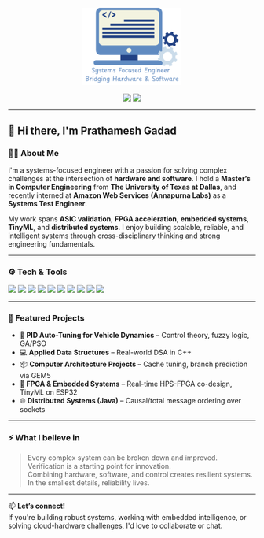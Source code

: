 <p align="center">
  <img src="https://github.com/prathameshsgadad/prathameshsgadad/blob/main/banner2.png" alt="banner" style="width:40%;"/>

<p align="center">
  <a href="https://www.linkedin.com/in/prathameshsgadad/"><img src="https://img.shields.io/badge/LinkedIn-blue?style=for-the-badge&logo=linkedin"></a>
  <a href="mailto:prathameshsgadad@gmail.com"><img src="https://img.shields.io/badge/Gmail-red?style=for-the-badge&logo=gmail&logoColor=white"></a>
</p>

---

## 👋 Hi there, I'm Prathamesh Gadad

### 🧑‍💻 About Me

I'm a systems-focused engineer with a passion for solving complex challenges at the intersection of **hardware and software**. I hold a **Master’s in Computer Engineering** from **The University of Texas at Dallas**, and recently interned at **Amazon Web Services (Annapurna Labs)** as a **Systems Test Engineer**.

My work spans **ASIC validation**, **FPGA acceleration**, **embedded systems**, **TinyML**, and **distributed systems**. I enjoy building scalable, reliable, and intelligent systems through cross-disciplinary thinking and strong engineering fundamentals.

---

### ⚙️ Tech & Tools

<p>
  <img src="https://img.shields.io/badge/C-00599C?style=for-the-badge&logo=c&logoColor=white"/>
  <img src="https://img.shields.io/badge/C++-00599C?style=for-the-badge&logo=cplusplus&logoColor=white"/>
  <img src="https://img.shields.io/badge/Verilog-DC143C?style=for-the-badge"/>
  <img src="https://img.shields.io/badge/SystemVerilog-8A2BE2?style=for-the-badge"/>
  <img src="https://img.shields.io/badge/Python-FFD43B?style=for-the-badge&logo=python&logoColor=blue"/>
  <img src="https://img.shields.io/badge/Java-ED8B00?style=for-the-badge&logo=java&logoColor=white"/>
  <img src="https://img.shields.io/badge/Bash-121011?style=for-the-badge&logo=gnu-bash&logoColor=white"/>
  <img src="https://img.shields.io/badge/Quartus-0071C5?style=for-the-badge"/>
  <img src="https://img.shields.io/badge/Matlab-0076A8?style=for-the-badge"/>
  <img src="https://img.shields.io/badge/AWS-232F3E?style=for-the-badge&logo=amazon-aws"/>
</p>

---

### 📁 Featured Projects

- 🚗 **PID Auto-Tuning for Vehicle Dynamics** – Control theory, fuzzy logic, GA/PSO  
- 💻 **Applied Data Structures** – Real-world DSA in C++  
- 📦 **Computer Architecture Projects** – Cache tuning, branch prediction via GEM5  
- 🔌 **FPGA & Embedded Systems** – Real-time HPS-FPGA co-design, TinyML on ESP32  
- 🌐 **Distributed Systems (Java)** – Causal/total message ordering over sockets

---

### ⚡ What I believe in
> Every complex system can be broken down and improved.  
> Verification is a starting point for innovation.  
> Combining hardware, software, and control creates resilient systems.  
> In the smallest details, reliability lives.

---

📫 **Let’s connect!**  
If you're building robust systems, working with embedded intelligence, or solving cloud-hardware challenges, I'd love to collaborate or chat.

